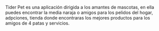 Tider Pet es una aplicación dirigida a los amantes de mascotas, en ella puedes encontrar la media naraja o amigos para los pelidos del hogar, adpciones, tienda donde encontraras los mejores productos para los amigos de 4 patas y servicios.